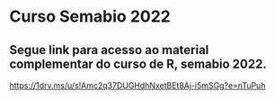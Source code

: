 # Curso Semabio 2022

## Segue link para acesso ao material complementar do curso de R, semabio 2022.

https://1drv.ms/u/s!Amc2q37DUGHdhNxetBEt8Aj-i5mSGg?e=nTuPuh
